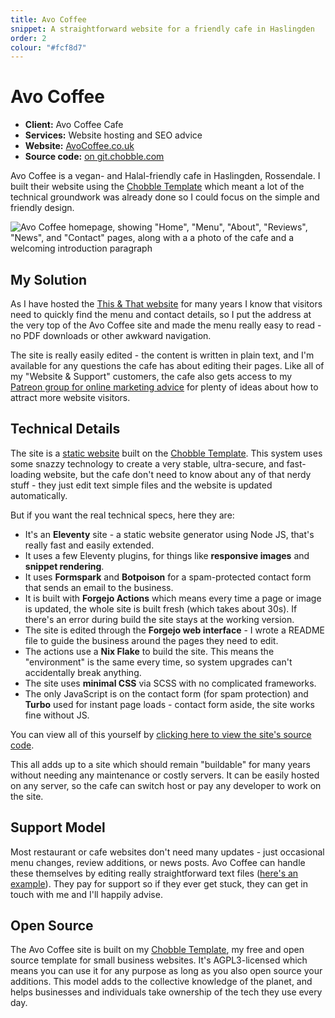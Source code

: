 ```yaml
---
title: Avo Coffee
snippet: A straightforward website for a friendly cafe in Haslingden
order: 2
colour: "#fcf8d7"
---
```


# Avo Coffee

- **Client:** Avo Coffee Cafe
- **Services:** Website hosting and SEO advice
- **Website:** [AvoCoffee.co.uk](https://avocoffee.co.uk)
- **Source code:** [on git.chobble.com](https://git.chobble.com/hosted-by-chobble/avo-coffee)

Avo Coffee is a vegan- and Halal-friendly cafe in Haslingden, Rossendale. I built their website using the [Chobble Template](https://git.chobble.com/chobble/chobble-template/) which meant a lot of the technical groundwork was already done so I could focus on the simple and friendly design.

![Avo Coffee homepage, showing "Home", "Menu", "About", "Reviews", "News", and "Contact" pages, along with a a photo of the cafe and a welcoming introduction paragraph](/assets/examples/avo-coffee.png)

## My Solution

As I have hosted the [This & That website](/examples/this-and-that/) for many years I know that visitors need to quickly find the menu and contact details, so I put the address at the very top of the Avo Coffee site and made the menu really easy to read - no PDF downloads or other awkward navigation.

The site is really easily edited - the content is written in plain text, and I'm available for any questions the cafe has about editing their pages. Like all of my "Website & Support" customers, the cafe also gets access to my [Patreon group for online marketing advice](/services/patreon/) for plenty of ideas about how to attract more website visitors.

## Technical Details

The site is a [static website](/services/static-websites/) built on the [Chobble Template](/services/chobble-template/). This system uses some snazzy technology to create a very stable, ultra-secure, and fast-loading website, but the cafe don't need to know about any of that nerdy stuff - they just edit text simple files and the website is updated automatically.

But if you want the real technical specs, here they are:

- It's an **Eleventy** site - a static website generator using Node JS, that's really fast and easily extended.
- It uses a few Eleventy plugins, for things like **responsive images** and **snippet rendering**.
- It uses **Formspark** and **Botpoison** for a spam-protected contact form that sends an email to the business.
- It is built with **Forgejo Actions** which means every time a page or image is updated, the whole site is built fresh (which takes about 30s). If there's an error during build the site stays at the working version.
- The site is edited through the **Forgejo web interface** - I wrote a README file to guide the business around the pages they need to edit.
- The actions use a **Nix Flake** to build the site. This means the "environment" is the same every time, so system upgrades can't accidentally break anything.
- The site uses **minimal CSS** via SCSS with no complicated frameworks.
- The only JavaScript is on the contact form (for spam protection) and **Turbo** used for instant page loads - contact form aside, the site works fine without JS.

You can view all of this yourself by [clicking here to view the site's source code](https://git.chobble.com/hosted-by-chobble/avo-coffee).

This all adds up to a site which should remain "buildable" for many years without needing any maintenance or costly servers. It can be easily hosted on any server, so the cafe can switch host or pay any developer to work on the site.

## Support Model

Most restaurant or cafe websites don't need many updates - just occasional menu changes, review additions, or news posts. Avo Coffee can handle these themselves by editing really straightforward text files ([here's an example](https://git.chobble.com/hosted-by-chobble/avo-coffee/raw/branch/main/src/pages/about.md)). They pay for support so if they ever get stuck, they can get in touch with me and I'll happily advise.

## Open Source

The Avo Coffee site is built on my [Chobble Template](https://git.chobble.com/chobble/chobble-template/), my free and open source template for small business websites. It's AGPL3-licensed which means you can use it for any purpose as long as you also open source your additions. This model adds to the collective knowledge of the planet, and helps businesses and individuals take ownership of the tech they use every day.
